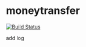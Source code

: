 # moneytransfer
[![Build Status](https://travis-ci.org/dlucia/moneytransfer.svg?branch=master)](https://travis-ci.org/dlucia/moneytransfer)


add log